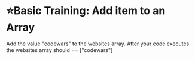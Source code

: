 # :star:Basic Training: Add item to an Array

Add the value "codewars" to the websites array.
After your code executes the websites array should == ["codewars"]